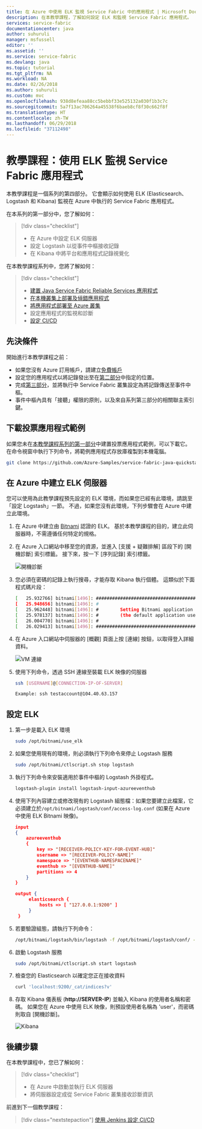 ```yaml
---
title: 在 Azure 中使用 ELK 監視 Service Fabric 中的應用程式 | Microsoft Docs
description: 在本教學課程，了解如何設定 ELK 和監視 Service Fabric 應用程式。
services: service-fabric
documentationcenter: java
author: suhuruli
manager: msfussell
editor: ''
ms.assetid: ''
ms.service: service-fabric
ms.devlang: java
ms.topic: tutorial
ms.tgt_pltfrm: NA
ms.workload: NA
ms.date: 02/26/2018
ms.author: suhuruli
ms.custom: mvc
ms.openlocfilehash: 938d8efeaa88cc5bebbf33e525132a030f1b3c7c
ms.sourcegitcommit: 5a7f13ac706264a45538f6baeb8cf8f30c662f8f
ms.translationtype: HT
ms.contentlocale: zh-TW
ms.lasthandoff: 06/29/2018
ms.locfileid: "37112498"
---
```

# <a name="tutorial-monitor-your-service-fabric-applications-using-elk"></a>教學課程：使用 ELK 監視 Service Fabric 應用程式

本教學課程是一個系列的第四部分。 它會顯示如何使用 ELK (Elasticsearch、Logstash 和 Kibana) 監視在 Azure 中執行的 Service Fabric 應用程式。

在本系列的第一部分中，您了解如何：
> [!div class="checklist"]
> * 在 Azure 中設定 ELK 伺服器
> * 設定 Logstash 以從事件中樞接收記錄
> * 在 Kibana 中將平台和應用程式記錄視覺化

在本教學課程系列中，您將了解如何：
> [!div class="checklist"]
> * [建置 Java Service Fabric Reliable Services 應用程式](service-fabric-tutorial-create-java-app.md)
> * [在本機叢集上部署及偵錯應用程式](service-fabric-tutorial-debug-log-local-cluster.md)
> * [將應用程式部署至 Azure 叢集](service-fabric-tutorial-java-deploy-azure.md)
> * 設定應用程式的監視和診斷
> * [設定 CI/CD](service-fabric-tutorial-java-jenkins.md)

## <a name="prerequisites"></a>先決條件

開始進行本教學課程之前：

* 如果您沒有 Azure 訂用帳戶，請建立[免費帳戶](https://azure.microsoft.com/free/?WT.mc_id=A261C142F)
* 設定您的應用程式以將記錄發出至在[第二部分](service-fabric-tutorial-debug-log-local-cluster.md)中指定的位置。
* 完成[第三部分](service-fabric-tutorial-java-deploy-azure.md)，並將執行中 Service Fabric 叢集設定為將記錄傳送至事件中樞。
* 事件中樞內具有「接聽」權限的原則，以及來自系列第三部分的相關聯主索引鍵。

## <a name="download-the-voting-sample-application"></a>下載投票應用程式範例

如果您未在[本教學課程系列的第一部分](service-fabric-tutorial-create-java-app.md)中建置投票應用程式範例，可以下載它。 在命令視窗中執行下列命令，將範例應用程式存放庫複製到本機電腦。

```bash
git clone https://github.com/Azure-Samples/service-fabric-java-quickstart
```

## <a name="create-an-elk-server-in-azure"></a>在 Azure 中建立 ELK 伺服器

您可以使用為此教學課程預先設定的 ELK 環境，而如果您已經有此環境，請跳至「設定 Logstash」一節。 不過，如果您沒有此環境，下列步驟會在 Azure 中建立此環境。

1. 在 Azure 中建立由 [Bitnami](https://ms.portal.azure.com/#create/bitnami.elk4-6) 認證的 ELK。 基於本教學課程的目的，建立此伺服器時，不需遵循任何特定的規格。

2. 在 Azure 入口網站中移至您的資源，並進入 [支援 + 疑難排解] 區段下的 [開機診斷] 索引標籤。 接下來，按一下 [序列記錄] 索引標籤。

    ![開機診斷](./media/service-fabric-tutorial-java-elk/bootdiagnostics.png)
3. 您必須在密碼的記錄上執行搜尋，才能存取 Kibana 執行個體。 這類似於下面程式碼片段：

    ```bash
    [   25.932766] bitnami[1496]: #########################################################################
    [   25.948656] bitnami[1496]: #                                                                       #
    [   25.962448] bitnami[1496]: #        Setting Bitnami application password to '[PASSWORD]'           #
    [   25.978137] bitnami[1496]: #        (the default application username is 'user')                   #
    [   26.004770] bitnami[1496]: #                                                                       #
    [   26.029413] bitnami[1496]: #########################################################################
    ```

4. 在 Azure 入口網站中伺服器的 [概觀] 頁面上按 [連線] 按鈕，以取得登入詳細資料。

    ![VM 連線](./media/service-fabric-tutorial-java-elk/vmconnection.png)

5. 使用下列命令，透過 SSH 連線至裝載 ELK 映像的伺服器

    ```bash
    ssh [USERNAME]@[CONNECTION-IP-OF-SERVER]

    Example: ssh testaccount@104.40.63.157
    ```

## <a name="set-up-elk"></a>設定 ELK

1. 第一步是載入 ELK 環境

    ```bash
    sudo /opt/bitnami/use_elk
    ```

2. 如果您使用現有的環境，則必須執行下列命令來停止 Logstash 服務

    ```bash
    sudo /opt/bitnami/ctlscript.sh stop logstash
    ```

3. 執行下列命令來安裝適用於事件中樞的 Logstash 外掛程式。

    ```bash
    logstash-plugin install logstash-input-azureeventhub
    ```

4. 使用下列內容建立或修改現有的 Logstash 組態檔：如果您要建立此檔案，它必須建立於```/opt/bitnami/logstash/conf/access-log.conf``` (如果在 Azure 中使用 ELK Bitnami 映像)。

    ```json
    input
    {
        azureeventhub
        {
            key => "[RECEIVER-POLICY-KEY-FOR-EVENT-HUB]"
            username => "[RECEIVER-POLICY-NAME]"
            namespace => "[EVENTHUB-NAMESPACENAME]"
            eventhub => "[EVENTHUB-NAME]"
            partitions => 4
        }
    }

    output {
         elasticsearch {
             hosts => [ "127.0.0.1:9200" ]
         }
     }
    ```

5. 若要驗證組態，請執行下列命令：

    ```bash
    /opt/bitnami/logstash/bin/logstash -f /opt/bitnami/logstash/conf/ --config.test_and_exit
    ```

6. 啟動 Logstash 服務

    ```bash
    sudo /opt/bitnami/ctlscript.sh start logstash
    ```

7. 檢查您的 Elasticsearch 以確定您正在接收資料

    ```bash
    curl 'localhost:9200/_cat/indices?v'
    ```

8. 存取 Kibana 儀表板 (**http://SERVER-IP**) 並輸入 Kibana 的使用者名稱和密碼。 如果您在 Azure 中使用 ELK 映像，則預設使用者名稱為 'user'，而密碼則取自 [開機診斷]。

    ![Kibana](./media/service-fabric-tutorial-java-elk/kibana.png)

## <a name="next-steps"></a>後續步驟

在本教學課程中，您已了解如何：

> [!div class="checklist"]
> * 在 Azure 中啟動並執行 ELK 伺服器
> * 將伺服器設定成從 Service Fabric 叢集接收診斷資訊

前進到下一個教學課程：
> [!div class="nextstepaction"]
> [使用 Jenkins 設定 CI/CD](service-fabric-tutorial-java-jenkins.md)
